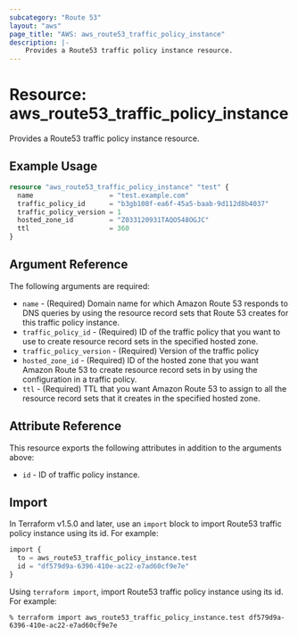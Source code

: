 ```yaml
---
subcategory: "Route 53"
layout: "aws"
page_title: "AWS: aws_route53_traffic_policy_instance"
description: |-
    Provides a Route53 traffic policy instance resource.
---
```


# Resource: aws_route53_traffic_policy_instance

Provides a Route53 traffic policy instance resource.

## Example Usage

```terraform
resource "aws_route53_traffic_policy_instance" "test" {
  name                   = "test.example.com"
  traffic_policy_id      = "b3gb108f-ea6f-45a5-baab-9d112d8b4037"
  traffic_policy_version = 1
  hosted_zone_id         = "Z033120931TAQO548OGJC"
  ttl                    = 360
}
```

## Argument Reference

The following arguments are required:

* `name` - (Required) Domain name for which Amazon Route 53 responds to DNS queries by using the resource record sets that Route 53 creates for this traffic policy instance.
* `traffic_policy_id` - (Required) ID of the traffic policy that you want to use to create resource record sets in the specified hosted zone.
* `traffic_policy_version` - (Required) Version of the traffic policy
* `hosted_zone_id` - (Required) ID of the hosted zone that you want Amazon Route 53 to create resource record sets in by using the configuration in a traffic policy.
* `ttl` - (Required) TTL that you want Amazon Route 53 to assign to all the resource record sets that it creates in the specified hosted zone.

## Attribute Reference

This resource exports the following attributes in addition to the arguments above:

* `id` - ID of traffic policy instance.

## Import

In Terraform v1.5.0 and later, use an `import` block to import Route53 traffic policy instance using its id. For example:

```terraform
import {
  to = aws_route53_traffic_policy_instance.test
  id = "df579d9a-6396-410e-ac22-e7ad60cf9e7e"
}
```

Using `terraform import`, import Route53 traffic policy instance using its id. For example:

```console
% terraform import aws_route53_traffic_policy_instance.test df579d9a-6396-410e-ac22-e7ad60cf9e7e
```
